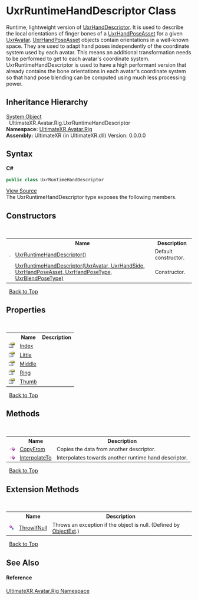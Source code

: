 # UxrRuntimeHandDescriptor Class
 

Runtime, lightweight version of <a href="T_UltimateXR_Manipulation_HandPoses_UxrHandDescriptor">UxrHandDescriptor</a>. It is used to describe the local orientations of finger bones of a <a href="T_UltimateXR_Manipulation_HandPoses_UxrHandPoseAsset">UxrHandPoseAsset</a> for a given <a href="T_UltimateXR_Avatar_UxrAvatar">UxrAvatar</a>. <a href="T_UltimateXR_Manipulation_HandPoses_UxrHandPoseAsset">UxrHandPoseAsset</a> objects contain orientations in a well-known space. They are used to adapt hand poses independently of the coordinate system used by each avatar. This means an additional transformation needs to be performed to get to each avatar's coordinate system. UxrRuntimeHandDescriptor is used to have a high performant version that already contains the bone orientations in each avatar's coordinate system so that hand pose blending can be computed using much less processing power.


## Inheritance Hierarchy
<a href="https://docs.microsoft.com/dotnet/api/system.object" target="_blank" rel="noopener noreferrer">System.Object</a><br />&nbsp;&nbsp;UltimateXR.Avatar.Rig.UxrRuntimeHandDescriptor<br />
**Namespace:**&nbsp;<a href="N_UltimateXR_Avatar_Rig">UltimateXR.Avatar.Rig</a><br />**Assembly:**&nbsp;UltimateXR (in UltimateXR.dll) Version: 0.0.0.0

## Syntax

**C#**<br />
``` C#
public class UxrRuntimeHandDescriptor
```

<a href="UltimateXR/Scripts/Avatar/Rig/UxrRuntimeHandDescriptor.cs" rel="noopener noreferrer" title="View the source code">View Source</a><br />
The UxrRuntimeHandDescriptor type exposes the following members.


## Constructors
&nbsp;<table><tr><th></th><th>Name</th><th>Description</th></tr><tr><td>![Public method](media/pubmethod.gif "Public method")</td><td><a href="M_UltimateXR_Avatar_Rig_UxrRuntimeHandDescriptor__ctor">UxrRuntimeHandDescriptor()</a></td><td>
Default constructor.</td></tr><tr><td>![Public method](media/pubmethod.gif "Public method")</td><td><a href="M_UltimateXR_Avatar_Rig_UxrRuntimeHandDescriptor__ctor_1">UxrRuntimeHandDescriptor(UxrAvatar, UxrHandSide, UxrHandPoseAsset, UxrHandPoseType, UxrBlendPoseType)</a></td><td>
Constructor.</td></tr></table>&nbsp;
<a href="#uxrruntimehanddescriptor-class">Back to Top</a>

## Properties
&nbsp;<table><tr><th></th><th>Name</th><th>Description</th></tr><tr><td>![Public property](media/pubproperty.gif "Public property")</td><td><a href="P_UltimateXR_Avatar_Rig_UxrRuntimeHandDescriptor_Index">Index</a></td><td /></tr><tr><td>![Public property](media/pubproperty.gif "Public property")</td><td><a href="P_UltimateXR_Avatar_Rig_UxrRuntimeHandDescriptor_Little">Little</a></td><td /></tr><tr><td>![Public property](media/pubproperty.gif "Public property")</td><td><a href="P_UltimateXR_Avatar_Rig_UxrRuntimeHandDescriptor_Middle">Middle</a></td><td /></tr><tr><td>![Public property](media/pubproperty.gif "Public property")</td><td><a href="P_UltimateXR_Avatar_Rig_UxrRuntimeHandDescriptor_Ring">Ring</a></td><td /></tr><tr><td>![Public property](media/pubproperty.gif "Public property")</td><td><a href="P_UltimateXR_Avatar_Rig_UxrRuntimeHandDescriptor_Thumb">Thumb</a></td><td /></tr></table>&nbsp;
<a href="#uxrruntimehanddescriptor-class">Back to Top</a>

## Methods
&nbsp;<table><tr><th></th><th>Name</th><th>Description</th></tr><tr><td>![Public method](media/pubmethod.gif "Public method")</td><td><a href="M_UltimateXR_Avatar_Rig_UxrRuntimeHandDescriptor_CopyFrom">CopyFrom</a></td><td>
Copies the data from another descriptor.</td></tr><tr><td>![Public method](media/pubmethod.gif "Public method")</td><td><a href="M_UltimateXR_Avatar_Rig_UxrRuntimeHandDescriptor_InterpolateTo">InterpolateTo</a></td><td>
Interpolates towards another runtime hand descriptor.</td></tr></table>&nbsp;
<a href="#uxrruntimehanddescriptor-class">Back to Top</a>

## Extension Methods
&nbsp;<table><tr><th></th><th>Name</th><th>Description</th></tr><tr><td>![Public Extension Method](media/pubextension.gif "Public Extension Method")</td><td><a href="M_UltimateXR_Extensions_System_ObjectExt_ThrowIfNull">ThrowIfNull</a></td><td>
Throws an exception if the object is null.
 (Defined by <a href="T_UltimateXR_Extensions_System_ObjectExt">ObjectExt</a>.)</td></tr></table>&nbsp;
<a href="#uxrruntimehanddescriptor-class">Back to Top</a>

## See Also


#### Reference
<a href="N_UltimateXR_Avatar_Rig">UltimateXR.Avatar.Rig Namespace</a><br />